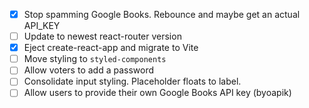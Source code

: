 
- [x] Stop spamming Google Books. Rebounce and maybe get an actual API_KEY
- [ ] Update to newest react-router version
- [x] Eject create-react-app and migrate to Vite
- [ ] Move styling to `styled-components`
- [ ] Allow voters to add a password
- [ ] Consolidate input styling. Placeholder floats to label.
- [ ] Allow users to provide their own Google Books API key (byoapik)
